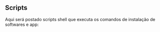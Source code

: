 ## Scripts

Aqui será postado scripts shell que executa os comandos de instalação de softwares e app:

